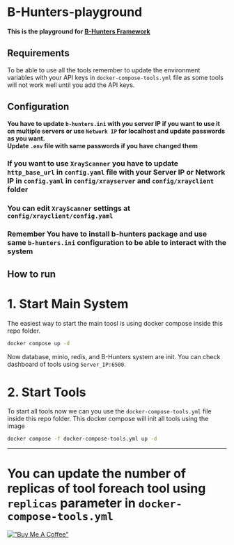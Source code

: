# B-Hunters-playground

**This is the playground for [B-Hunters Framework](https://github.com/B-Hunters/B-Hunters)**

## Requirements

To be able to use all the tools remember to update the environment variables with your API keys in `docker-compose-tools.yml` file as some tools will not work well until you add the API keys.



## Configuration
**You have to update `b-hunters.ini` with you server IP if you want to use it on multiple servers or use `Network IP` for localhost and update passwords as you want.**   
**Update `.env` file with same passwords if you have changed them**

### If you want to use **`XrayScanner`** you have to update **`http_base_url`** in `config.yaml` file with your Server IP or Network IP in **`config.yaml`**  in `config/xrayserver` and `config/xrayclient` folder
### You can edit **`XrayScanner`** settings at `config/xrayclient/config.yaml`
### **Remember You have to install b-hunters package and use same `b-hunters.ini` configuration to be able to interact with the system**
## How to run 

# 1. Start Main System
The easiest way to start the main toosl is using docker compose
inside this repo folder.
```bash
docker compose up -d
```
Now database, minio, redis, and B-Hunters system are init.
You can check dashboard of tools using `Server_IP:6500`.

# 2. Start Tools
To start all tools now we can you use the `docker-compose-tools.yml` file inside this repo folder.
This docker compose will init all tools using the image 
```bash
docker compose -f docker-compose-tools.yml up -d
```
---
# You can update the number of replicas of tool foreach tool using `replicas` parameter in `docker-compose-tools.yml`

[!["Buy Me A Coffee"](https://www.buymeacoffee.com/assets/img/custom_images/orange_img.png)](https://www.buymeacoffee.com/bormaa)
